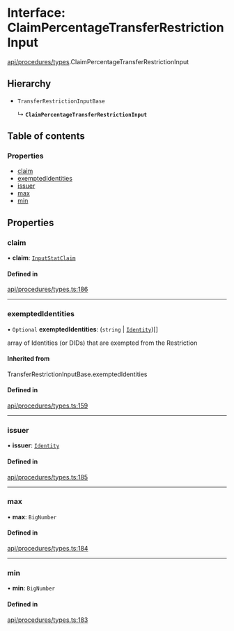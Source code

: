 # Interface: ClaimPercentageTransferRestrictionInput

[api/procedures/types](../wiki/api.procedures.types).ClaimPercentageTransferRestrictionInput

## Hierarchy

- `TransferRestrictionInputBase`

  ↳ **`ClaimPercentageTransferRestrictionInput`**

## Table of contents

### Properties

- [claim](../wiki/api.procedures.types.ClaimPercentageTransferRestrictionInput#claim)
- [exemptedIdentities](../wiki/api.procedures.types.ClaimPercentageTransferRestrictionInput#exemptedidentities)
- [issuer](../wiki/api.procedures.types.ClaimPercentageTransferRestrictionInput#issuer)
- [max](../wiki/api.procedures.types.ClaimPercentageTransferRestrictionInput#max)
- [min](../wiki/api.procedures.types.ClaimPercentageTransferRestrictionInput#min)

## Properties

### claim

• **claim**: [`InputStatClaim`](../wiki/types#inputstatclaim)

#### Defined in

[api/procedures/types.ts:186](https://github.com/PolymeshAssociation/polymesh-sdk/blob/46129005/src/api/procedures/types.ts#L186)

___

### exemptedIdentities

• `Optional` **exemptedIdentities**: (`string` \| [`Identity`](../wiki/api.entities.Identity.Identity))[]

array of Identities (or DIDs) that are exempted from the Restriction

#### Inherited from

TransferRestrictionInputBase.exemptedIdentities

#### Defined in

[api/procedures/types.ts:159](https://github.com/PolymeshAssociation/polymesh-sdk/blob/46129005/src/api/procedures/types.ts#L159)

___

### issuer

• **issuer**: [`Identity`](../wiki/api.entities.Identity.Identity)

#### Defined in

[api/procedures/types.ts:185](https://github.com/PolymeshAssociation/polymesh-sdk/blob/46129005/src/api/procedures/types.ts#L185)

___

### max

• **max**: `BigNumber`

#### Defined in

[api/procedures/types.ts:184](https://github.com/PolymeshAssociation/polymesh-sdk/blob/46129005/src/api/procedures/types.ts#L184)

___

### min

• **min**: `BigNumber`

#### Defined in

[api/procedures/types.ts:183](https://github.com/PolymeshAssociation/polymesh-sdk/blob/46129005/src/api/procedures/types.ts#L183)
